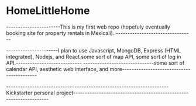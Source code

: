 # HomeLittleHome
-----------------------This is my first web repo (hopefuly eventually booking site for property rentals in Mexicali). ---------------------------------

----------------------I plan to use Javascript, MongoDB, Express (HTML integrated), Nodejs, and React some sort of map API, some sort of log in API.----------------------------
------------------------------some sort of calendar API, aesthetic web interface, and more------------------------------------------

---------------------------------------------------------------------Kickstarter personal project-------------------------------------------------------------------
